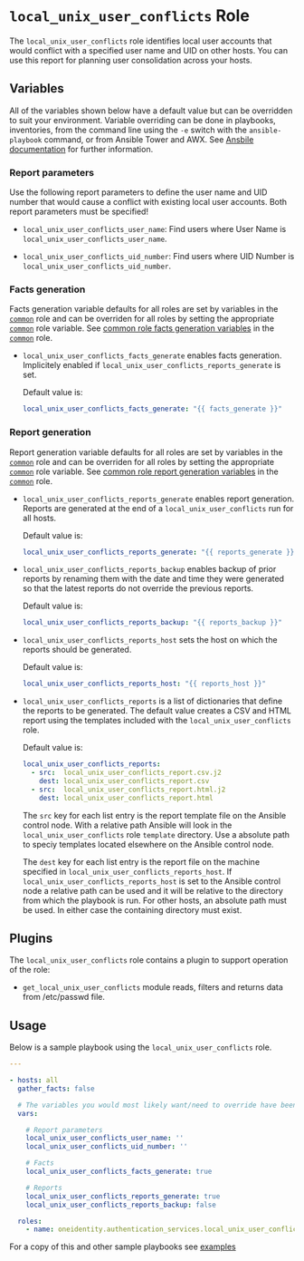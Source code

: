 # `local_unix_user_conflicts` Role

The `local_unix_user_conflicts` role identifies local user accounts that would conflict with a specified user name and UID on other hosts.  You can use this report for planning user consolidation across your hosts.

## Variables

All of the variables shown below have a default value but can be overridden to suit your environment.  Variable overriding can be done in playbooks, inventories, from the command line using the `-e` switch with the `ansible-playbook` command, or from Ansible Tower and AWX.  See [Ansbile documentation](https://docs.ansible.com/ansible/latest/user_guide/playbooks_variables.html) for further information.

### Report parameters

Use the following report parameters to define the user name and UID number that would cause a conflict with existing local user accounts.  Both report parameters must be specified!

* `local_unix_user_conflicts_user_name`: Find users where User Name is `local_unix_user_conflicts_user_name`.

* `local_unix_user_conflicts_uid_number`: Find users where UID Number is `local_unix_user_conflicts_uid_number`.

### Facts generation

Facts generation variable defaults for all roles are set by variables in the [`common`](../common/README.md) role and can be overriden for all roles by setting the appropriate [`common`](../common/README.md) role variable.  See [common role facts generation variables](../common/README.md#facts-generation) in the [`common`](../common/README.md) role.

* `local_unix_user_conflicts_facts_generate` enables facts generation.  Implicitely enabled if `local_unix_user_conflicts_reports_generate` is set.

    Default value is:
    ```yaml
    local_unix_user_conflicts_facts_generate: "{{ facts_generate }}"
    ```

### Report generation

Report generation variable defaults for all roles are set by variables in the [`common`](../common/README.md) role and can be overriden for all roles by setting the appropriate [`common`](../common/README.md) role variable.  See [common role report generation variables](../common/README.md#report-generation) in the [`common`](../common/README.md) role.

* `local_unix_user_conflicts_reports_generate` enables report generation.  Reports are generated at the end of a `local_unix_user_conflicts` run for all hosts.

    Default value is: 
    ```yaml
    local_unix_user_conflicts_reports_generate: "{{ reports_generate }}"
    ```

* `local_unix_user_conflicts_reports_backup` enables backup of prior reports by renaming them with the date and time they were generated so that the latest reports do not override the previous reports.

    Default value is: 
    ```yaml
    local_unix_user_conflicts_reports_backup: "{{ reports_backup }}"
    ```

* `local_unix_user_conflicts_reports_host` sets the host on which the reports should be generated.

    Default value is: 
    ```yaml
    local_unix_user_conflicts_reports_host: "{{ reports_host }}"
    ```

* `local_unix_user_conflicts_reports` is a list of dictionaries that define the reports to be generated.  The default value creates a CSV and HTML report using the templates included with the `local_unix_user_conflicts` role.

  Default value is:
    ```yaml
    local_unix_user_conflicts_reports:
      - src:  local_unix_user_conflicts_report.csv.j2
        dest: local_unix_user_conflicts_report.csv
      - src:  local_unix_user_conflicts_report.html.j2
        dest: local_unix_user_conflicts_report.html
    ```

  The `src` key for each list entry is the report template file on the Ansible control node.  With a relative path Ansible will look in the `local_unix_user_conflicts` role `template` directory.  Use a absolute path to speciy templates located elsewhere on the Ansible control node.

  The `dest` key for each list entry is the report file on the machine specified in `local_unix_user_conflicts_reports_host`.  If `local_unix_user_conflicts_reports_host` is set to the Ansible control node a relative path can be used and it will be relative to the directory from which the playbook is run.  For other hosts, an absolute path must be used.  In either case the containing directory must exist.

## Plugins

The `local_unix_user_conflicts` role contains a plugin to support operation of the role:

* `get_local_unix_user_conflicts` module reads, filters and returns data from /etc/passwd file.

## Usage

Below is a sample playbook using the `local_unix_user_conflicts` role.

```yaml
---

- hosts: all
  gather_facts: false

  # The variables you would most likely want/need to override have been included
  vars:

    # Report parameters
    local_unix_user_conflicts_user_name: ''
    local_unix_user_conflicts_uid_number: ''

    # Facts
    local_unix_user_conflicts_facts_generate: true

    # Reports
    local_unix_user_conflicts_reports_generate: true
    local_unix_user_conflicts_reports_backup: false

  roles:
    - name: oneidentity.authentication_services.local_unix_user_conflicts
```

For a copy of this and other sample playbooks see [examples](../../examples/README.md)
